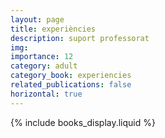 ```yaml
---
layout: page
title: experiències
description: suport professorat
img:
importance: 12
category: adult
category_book: experiencies
related_publications: false
horizontal: true
---
```


{% include books_display.liquid %}
